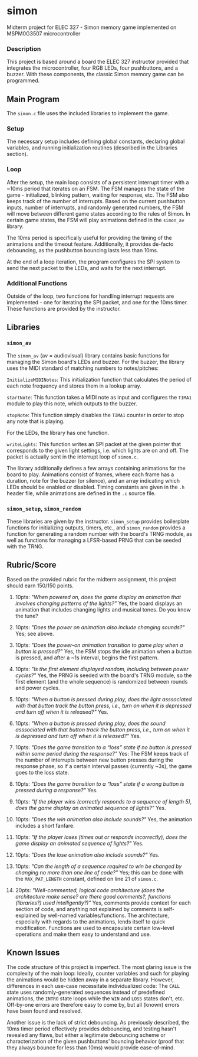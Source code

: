 # simon

Midterm project for ELEC 327 - Simon memory game implemented on MSPM0G3507 microcontroller

### Description

This project is based around a board the ELEC 327 instructor provided that integrates the microcontroller, four RGB LEDs, four pushbuttons, and a buzzer. With these components, the classic Simon memory game can be programmed.

## Main Program

The `simon.c` file uses the included libraries to implement the game.

### Setup

The necessary setup includes defining global constants, declaring global variables, and running initialization routines (described in the Libraries section).

### Loop

After the setup, the main loop consists of a persistent interrupt timer with a ~10ms period that iterates on an FSM. The FSM manages the state of the game - initialized, blinking pattern, waiting for response, etc.
The FSM also keeps track of the number of interrupts. Based on the current pushbutton inputs, number of interrupts, and randomly generated numbers, the FSM will move between different game states according to the rules of Simon.
In certain game states, the FSM will play animations defined in the `simon_av` library.

The 10ms period is specifically useful for providing the timing of the animations and the timeout feature. Additionally, it provides de-facto debouncing, as the pushbutton bouncing lasts less than 10ms.

At the end of a loop iteration, the program configures the SPI system to send the next packet to the LEDs, and waits for the next interrupt.

### Additional Functions

Outside of the loop, two functions for handling interrupt requests are implemented - one for iterating the SPI packet, and one for the 10ms timer. These functions are provided by the instructor.

## Libraries

### `simon_av`

The `simon_av` (av = audiovisual) library contains basic functions for managing the Simon board's LEDs and buzzer. For the buzzer, the library uses the MIDI standard of matching numbers to notes/pitches:

`InitializeMIDINotes`: This initialization function that calculates the period of each note frequency and stores them in a lookup array.

`startNote`: This function takes a MIDI note as input and configures the `TIMA1` module to play this note, which outputs to the buzzer.

`stopNote`: This function simply disables the `TIMA1` counter in order to stop any note that is playing.

For the LEDs, the library has one function.

`writeLights`: This function writes an SPI packet at the given pointer that corresponds to the given light settings, i.e. which lights are on and off. The packet is actually sent in the interrupt loop of `simon.c`.

The library additionally defines a few arrays containing animations for the board to play. Animations consist of frames, where each frame has a duration, note for the buzzer (or silence), and an array indicating which LEDs should be enabled or disabled.
Timing constants are given in the `.h` header file, while animations are defined in the `.c` source file.

### `simon_setup`, `simon_random`

These libraries are given by the instructor. `simon_setup` provides boilerplate functions for initializing outputs, timers, etc., and `simon_random` provides a function for generating a random number with the board's TRNG module, as well as functions for managing a LFSR-based PRNG that can be seeded with the TRNG.

## Rubric/Score

Based on the provided rubric for the midterm assignment, this project should earn 150/150 points.

1) 10pts: *"When powered on, does the game display an animation that involves changing patterns of the lights?"* Yes, the board displays an animation that includes changing lights and musical tones. Do you know the tune?

2) 10pts: *"Does the power on animation also include changing sounds?"* Yes; see above.

3) 10pts: *"Does the power-on animation transition to game play when a button is pressed?"* Yes, the FSM stops the idle animation when a button is pressed, and after a ~1s interval, begins the first pattern.

4) 10pts: *"Is the first element displayed random, including between power cycles?"* Yes, the PRNG is seeded with the board's TRNG module, so the first element (and the whole sequence) is randomized between rounds and power cycles.

5) 10pts: *"When a button is pressed during play, does the light asssociated with that button track the button press, i.e., turn on when it is depressed and turn off when it is released?"* Yes.

6) 10pts: *"When a button is pressed during play, does the sound asssociated with that button track the button press, i.e., turn on when it is depressed and turn off when it is released?"* Yes.

7) 10pts: *"Does the game transition to a “loss” state if no button is pressed within some period during the response?"* Yes: The FSM keeps track of the number of interrupts between new button presses during the response phase, so if a certain interval passes (currently ~3s), the game goes to the loss state.

8) 10pts: *"Does the game transition to a “loss” state if a wrong button is pressed during a response?"* Yes.

9) 10pts: *"If the player wins (correctly responds to a sequence of length 5), does the game display an animated sequence of lights?"* Yes.

10) 10pts: *"Does the win animation also include sounds?"* Yes, the animation includes a short fanfare.

11) 10pts: *"If the player loses (times out or responds incorrectly), does the game display an animated sequence of lights?"* Yes.

12) 10pts: *"Does the lose animation also include sounds?"* Yes.

13) 10pts: *"Can the length of a sequence required to win be changed by changing no more than one line of code?"* Yes; this can be done with the `MAX_PAT_LENGTH` constant, defined on line 21 of `simon.c`.

14) 20pts: *"Well-commented, logical code architecture (does the architecture make sense? are there good comments?, functions (libraries?) used intelligently?)"* Yes, comments provide context for each section of code, and anything not explained by comments is self-explained by well-named variables/functions. The architecture, especially with regards to the animations, lends itself to quick modification. Functions are used to encapsulate certain low-level operations and make them easy to understand and use.

## Known Issues

The code structure of this project is imperfect. The most glaring issue is the complexity of the main loop: Ideally, counter variables and such for playing the animations would be hidden away in a separate library. However, differences in each use-case necessitate individualized code: The `CALL` state uses randomly-generated sequences instead of predefined animations, the `INTRO` state loops while the `WIN` and `LOSS` states don't, etc. Off-by-one errors are therefore easy to come by, but all (known) errors have been found and resolved.

Another issue is the lack of strict debouncing. As previously described, the 10ms timer period effectively provides debouncing, and testing hasn't revealed any flaws, but either a legitimate debouncing scheme or characterization of the given pushbuttons' bouncing behavior (proof that they always bounce for less than 10ms) would provide ease-of-mind.
